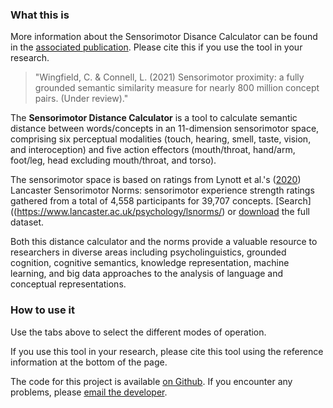 ### What this is

More information about the Sensorimotor Disance Calculator can be found in the [associated publication](#TODO).
Please cite this if you use the tool in your research.
<blockquote>
    "Wingfield, C. & Connell, L. (2021) Sensorimotor proximity: a fully grounded semantic similarity measure for nearly 800 million concept pairs. (Under review)."
</blockquote>

The **Sensorimotor Distance Calculator** is a tool to calculate semantic distance between words/concepts in an 11-dimension sensorimotor space, comprising six perceptual modalities (touch, hearing, smell, taste, vision, and interoception) and five action effectors (mouth/throat, hand/arm, foot/leg, head excluding mouth/throat, and torso).

The sensorimotor space is based on ratings from Lynott et al.'s ([2020](https://doi.org/10.3758/s13428-019-01316-z)) Lancaster Sensorimotor Norms: sensorimotor experience strength ratings gathered from a total of 4,558 participants for 39,707 concepts.
[Search]((https://www.lancaster.ac.uk/psychology/lsnorms/) or [download](http://osf.io/7emr6/) the full dataset.

Both this distance calculator and the norms provide a valuable resource to researchers in diverse areas including psycholinguistics, grounded cognition, cognitive semantics, knowledge representation, machine learning, and big data approaches to the analysis of language and conceptual representations.

### How to use it

Use the tabs above to select the different modes of operation.

If you use this tool in your research, please cite this tool using the reference information at the bottom of the page.

The code for this project is available [on Github](https://github.com/emcoglab/sensorimotor-web-app-shiny).
If you encounter any problems, please [email the developer](mailto:c.wingfield@lancaster.ac.uk).

